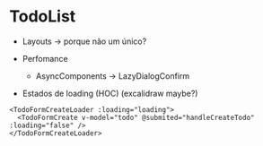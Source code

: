 # TodoList

- Layouts -> porque não um único?

- Perfomance

  - AsyncComponents -> LazyDialogConfirm

- Estados de loading (HOC) (excalidraw maybe?)

```vue
<TodoFormCreateLoader :loading="loading">
  <TodoFormCreate v-model="todo" @submited="handleCreateTodo" :loading="false" />
</TodoFormCreateLoader>
```
